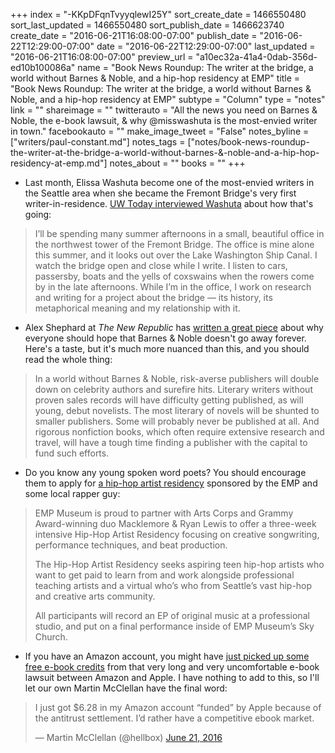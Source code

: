 +++
index = "-KKpDFqnTvyyqlewI25Y"
sort_create_date = 1466550480
sort_last_updated = 1466550480
sort_publish_date = 1466623740
create_date = "2016-06-21T16:08:00-07:00"
publish_date = "2016-06-22T12:29:00-07:00"
date = "2016-06-22T12:29:00-07:00"
last_updated = "2016-06-21T16:08:00-07:00"
preview_url = "a10ec32a-41a4-0dab-356d-ed10b100086a"
name = "Book News Roundup: The writer at the bridge, a world without Barnes & Noble, and a hip-hop residency at EMP"
title = "Book News Roundup: The writer at the bridge, a world without Barnes & Noble, and a hip-hop residency at EMP"
subtype = "Column"
type = "notes"
link = ""
shareimage = ""
twitterauto = "All the news you need on Barnes & Noble, the e-book lawsuit, & why @misswashuta is the most-envied writer in town."
facebookauto = ""
make_image_tweet = "False"
notes_byline = ["writers/paul-constant.md"]
notes_tags = ["notes/book-news-roundup-the-writer-at-the-bridge-a-world-without-barnes-&-noble-and-a-hip-hop-residency-at-emp.md"]
notes_about = ""
books = ""
+++
* Last month, Elissa Washuta become one of the most-envied writers in the Seattle area when she became the Fremont Bridge's very first writer-in-residence. [UW Today interviewed Washuta](http://www.washington.edu/news/2016/06/21/qa-essayist-elissa-washuta-on-being-the-fremont-bridges-first-writer-in-residence-another-recent-award-and-her-upcoming-book/) about how that's going:

<blockquote> I’ll be spending many summer afternoons in a small, beautiful office in the northwest tower of the Fremont Bridge. The office is mine alone this summer, and it looks out over the Lake Washington Ship Canal. I watch the bridge open and close while I write. I listen to cars, passersby, boats and the yells of coxswains when the rowers come by in the late afternoons. While I’m in the office, I work on research and writing for a project about the bridge — its history, its metaphorical meaning and my relationship with it.</blockquote>

* Alex Shephard at *The New Republic* has [written a great piece](https://newrepublic.com/article/133876/pulp-friction) about why everyone should hope that Barnes & Noble doesn't go away forever. Here's a taste, but it's much more nuanced than this, and you should read the whole thing:

<blockquote>In a world without Barnes & Noble, risk-averse publishers will double down on celebrity authors and surefire hits. Literary writers without proven sales records will have difficulty getting published, as will young, debut novelists. The most literary of novels will be shunted to smaller publishers. Some will probably never be published at all. And rigorous nonfiction books, which often require extensive research and travel, will have a tough time finding a publisher with the capital to fund such efforts.</blockquote>

* Do you know any young spoken word poets? You should encourage them to apply for [a hip-hop artist residency](http://empmuseum.org/programs-plus-education/programs/hip-hop-artist-residency.aspx) sponsored by the EMP and some local rapper guy:

<blockquote><p>EMP Museum is proud to partner with Arts Corps and Grammy Award-winning duo Macklemore & Ryan Lewis to offer a three-week intensive Hip-Hop Artist Residency focusing on creative songwriting, performance techniques, and beat production.</p>

<p>The Hip-Hop Artist Residency seeks aspiring teen hip-hop artists who want to get paid to learn from and work alongside professional teaching artists and a virtual who’s who from Seattle’s vast hip-hop and creative arts community. </p>

<p>All participants will record an EP of original music at a professional studio, and put on a final performance inside of EMP Museum’s Sky Church.</p></blockquote>

* If you have an Amazon account, you might have [just picked up some free e-book credits](http://mashable.com/2016/06/21/apple-ebook-settlement-amazon/#AJtfkGlSYmq0) from that very long and very uncomfortable e-book lawsuit between Amazon and Apple. I have nothing to add to this, so I'll let our own Martin McClellan have the final word:

<blockquote class="twitter-tweet" data-lang="en"><p lang="en" dir="ltr">I just got $6.28 in my Amazon account “funded” by Apple because of the antitrust settlement. I’d rather have a competitive ebook market.</p>&mdash; Martin McClellan (@hellbox) <a href="https://twitter.com/hellbox/status/745284312946245633">June 21, 2016</a></blockquote>
